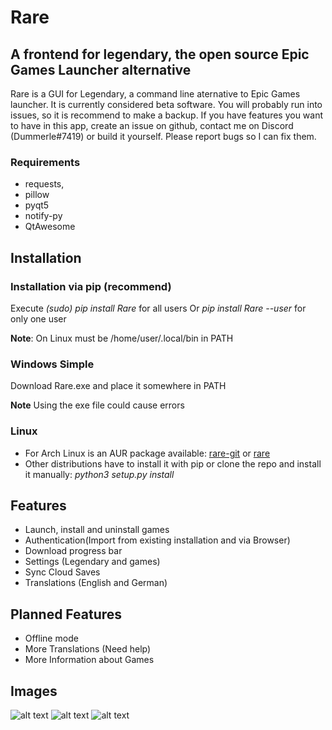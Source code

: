 # Rare

## A frontend for legendary, the open source Epic Games Launcher alternative

Rare is a GUI for Legendary, a command line aternative to Epic Games launcher. 
It is currently considered beta software. You will probably run into issues, so it is
recommend to make a backup. If you have features you want to have in this app, create an issue on github, contact me on
Discord (Dummerle#7419) or build it yourself. Please report bugs so I can fix them.

### Requirements

- requests,
- pillow
- pyqt5
- notify-py
- QtAwesome

## Installation

### Installation via pip (recommend)

Execute *(sudo) pip install Rare* for all users Or *pip install Rare --user* for only one user

**Note**: On Linux must be /home/user/.local/bin in PATH

### Windows Simple

Download Rare.exe and place it somewhere in PATH

**Note**
Using the exe file could cause errors

### Linux

- For Arch Linux is an AUR package available: [rare-git](https://aur.archlinux.org/packages/rare-git)
  or [rare](https://aur.archlinux.org/packages/rare)
- Other distributions have to install it with pip or clone the repo and install it manually: *python3 setup.py install*

## Features

- Launch, install and uninstall games
- Authentication(Import from existing installation and via Browser)
- Download progress bar
- Settings (Legendary and games)
- Sync Cloud Saves
- Translations (English and German)

## Planned Features
- Offline mode
- More Translations (Need help)
- More Information about Games

## Images

![alt text](https://github.com/Dummerle/Rare/blob/main/Screenshots/Rare.png?raw=true)
![alt text](https://github.com/Dummerle/Rare/blob/main/Screenshots/GameInfo.png?raw=true)
![alt text](https://github.com/Dummerle/Rare/blob/main/Screenshots/RareSettings.png?raw=true)

